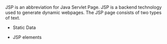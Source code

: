 JSP is an abbreviation for Java Servlet Page. JSP is a backend
technology used to generate dynamic webpages. The JSP page consists of
two types of text.

- Static Data

- JSP elements